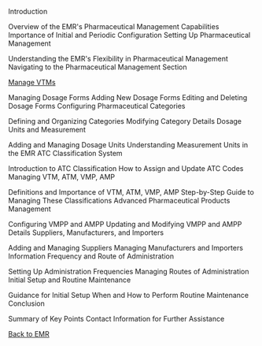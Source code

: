 Introduction

Overview of the EMR's Pharmaceutical Management Capabilities
Importance of Initial and Periodic Configuration
Setting Up Pharmaceutical Management

Understanding the EMR's Flexibility in Pharmaceutical Management
Navigating to the Pharmaceutical Management Section

[Manage VTMs](https://github.com/hmislk/hmis/wiki/Managing-Virtual-Therapeutic-Moieties-(VTM))

Managing Dosage Forms
Adding New Dosage Forms
Editing and Deleting Dosage Forms
Configuring Pharmaceutical Categories

Defining and Organizing Categories
Modifying Category Details
Dosage Units and Measurement

Adding and Managing Dosage Units
Understanding Measurement Units in the EMR
ATC Classification System

Introduction to ATC Classification
How to Assign and Update ATC Codes
Managing VTM, ATM, VMP, AMP

Definitions and Importance of VTM, ATM, VMP, AMP
Step-by-Step Guide to Managing These Classifications
Advanced Pharmaceutical Products Management

Configuring VMPP and AMPP
Updating and Modifying VMPP and AMPP Details
Suppliers, Manufacturers, and Importers

Adding and Managing Suppliers
Managing Manufacturers and Importers Information
Frequency and Route of Administration

Setting Up Administration Frequencies
Managing Routes of Administration
Initial Setup and Routine Maintenance

Guidance for Initial Setup
When and How to Perform Routine Maintenance
Conclusion

Summary of Key Points
Contact Information for Further Assistance

[Back to EMR](https://github.com/hmislk/hmis/wiki/EHR)